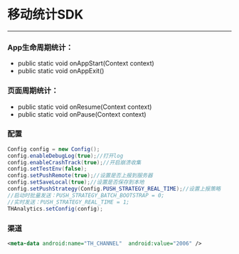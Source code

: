 # 移动统计SDK

 --- 
 
### App生命周期统计：
* public static void onAppStart(Context context)
* public static void onAppExit()

### 页面周期统计：
* public static void onResume(Context context)
* public static void onPause(Context context)

### 配置
```java
Config config = new Config();
config.enableDebugLog(true);//打开log
config.enableCrashTrack(true);//开启崩溃收集
config.setTestEnv(false);
config.setPushRemote(true);//设置是否上报到服务器
config.setSaveLocal(true);//设置是否保存到本地
config.setPushStrategy(Config.PUSH_STRATEGY_REAL_TIME);//设置上报策略
//启动时批量发送：PUSH_STRATEGY_BATCH_BOOTSTRAP = 0;
//实时发送：PUSH_STRATEGY_REAL_TIME = 1;
THAnalytics.setConfig(config);
```

### 渠道
```xml
<meta-data android:name="TH_CHANNEL"  android:value="2006" />
```


